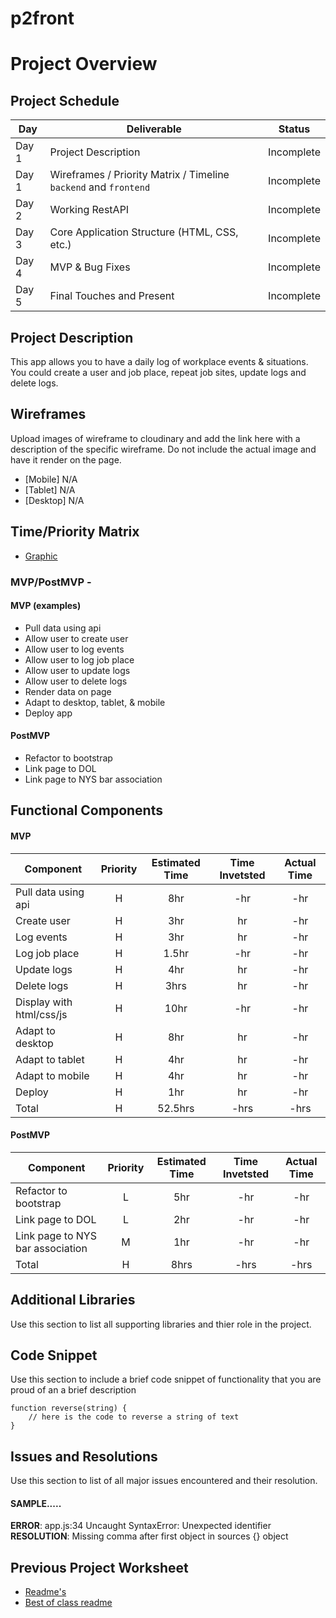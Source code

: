 # p2front

# Project Overview


## Project Schedule

|  Day | Deliverable | Status
|---|---| ---|
|Day 1| Project Description | Incomplete
|Day 1| Wireframes / Priority Matrix / Timeline `backend` and `frontend`| Incomplete
|Day 2| Working RestAPI | Incomplete
|Day 3| Core Application Structure (HTML, CSS, etc.) | Incomplete
|Day 4| MVP & Bug Fixes | Incomplete
|Day 5| Final Touches and Present | Incomplete

## Project Description

This app allows you to have a daily log of workplace events & situations. You could create a user and job place, repeat job sites, update logs and delete logs.


## Wireframes

Upload images of wireframe to cloudinary and add the link here with a description of the specific wireframe. Do not include the actual image and have it render on the page.  

- [Mobile] N/A
- [Tablet] N/A
- [Desktop] N/A



## Time/Priority Matrix 

- [Graphic](https://res.cloudinary.com/dlcjnygpy/image/upload/v1596192523/0_e0clgi.jpg)

### MVP/PostMVP - 

#### MVP (examples)

- Pull data using  api
- Allow user to create user
- Allow user to log events
- Allow user to log job place
- Allow user to update logs
- Allow user to delete logs
- Render data on page
- Adapt to desktop, tablet, & mobile
- Deploy app

#### PostMVP 

- Refactor to bootstrap
- Link page to DOL
- Link page to NYS bar association 

## Functional Components



#### MVP
| Component | Priority | Estimated Time | Time Invetsted | Actual Time |
| --- | :---: |  :---: | :---: | :---: |
| Pull data using api | H | 8hr | -hr | -hr|
| Create user | H | 3hr | hr | -hr|
| Log events | H | 3hr | hr | -hr|
| Log job place | H | 1.5hr| -hr | -hr |
| Update logs| H | 4hr | hr | -hr|
| Delete logs | H | 3hrs| hr | -hr |
| Display with html/css/js | H | 10hr | -hr | -hr|
| Adapt to desktop | H | 8hr | hr | -hr|
| Adapt to tablet | H | 4hr | hr | -hr|
| Adapt to mobile | H | 4hr | hr | -hr|
| Deploy | H | 1hr | hr | -hr|
| Total | H | 52.5hrs| -hrs | -hrs |

#### PostMVP
| Component | Priority | Estimated Time | Time Invetsted | Actual Time |
| --- | :---: |  :---: | :---: | :---: |
| Refactor to bootstrap | L | 5hr | -hr | -hr|
| Link page to DOL | L | 2hr | -hr | -hr|
| Link page to NYS bar association | M | 1hr | -hr | -hr|
| Total | H | 8hrs| -hrs | -hrs |

## Additional Libraries
 Use this section to list all supporting libraries and thier role in the project. 

## Code Snippet

Use this section to include a brief code snippet of functionality that you are proud of an a brief description  

```
function reverse(string) {
	// here is the code to reverse a string of text
}
```

## Issues and Resolutions
 Use this section to list of all major issues encountered and their resolution.

#### SAMPLE.....
**ERROR**: app.js:34 Uncaught SyntaxError: Unexpected identifier                                
**RESOLUTION**: Missing comma after first object in sources {} object

## Previous Project Worksheet
 - [Readme's](https://github.com/jkeohan/fewd-class-repo/tree/master/final-project-worksheet/project-worksheet-examples)
 - [Best of class readme](https://github.com/jkeohan/fewd-class-repo/blob/master/final-project-worksheet/project-worksheet-examples/portfolio-gracie.md)
